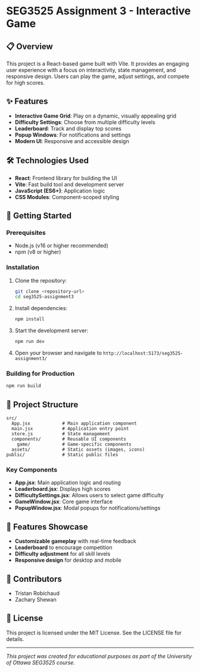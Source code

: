 # SEG3525 Assignment 3 - Interactive Game

## 📋 Overview

This project is a React-based game built with Vite. It provides an engaging user experience with a focus on interactivity, state management, and responsive design. Users can play the game, adjust settings, and compete for high scores.

## ✨ Features

- **Interactive Game Grid**: Play on a dynamic, visually appealing grid
- **Difficulty Settings**: Choose from multiple difficulty levels
- **Leaderboard**: Track and display top scores
- **Popup Windows**: For notifications and settings
- **Modern UI**: Responsive and accessible design

## 🛠️ Technologies Used

- **React**: Frontend library for building the UI
- **Vite**: Fast build tool and development server
- **JavaScript (ES6+)**: Application logic
- **CSS Modules**: Component-scoped styling

## 🚀 Getting Started

### Prerequisites
- Node.js (v16 or higher recommended)
- npm (v8 or higher)

### Installation

1. Clone the repository:
   ```bash
   git clone <repository-url>
   cd seg3525-assignment3
   ```
2. Install dependencies:
   ```bash
   npm install
   ```

3. Start the development server:
   ```bash
   npm run dev
   ```

4. Open your browser and navigate to `http://localhost:5173/seg3525-assignment3/`

### Building for Production

```bash
npm run build
```

## 📁 Project Structure

```
src/
  App.jsx            # Main application component
  main.jsx           # Application entry point
  store.js           # State management
  components/        # Reusable UI components
    game/            # Game-specific components
  assets/            # Static assets (images, icons)
public/              # Static public files
```

### Key Components

- **App.jsx**: Main application logic and routing
- **Leaderboard.jsx**: Displays high scores
- **DifficultySettings.jsx**: Allows users to select game difficulty
- **GameWindow.jsx**: Core game interface
- **PopupWindow.jsx**: Modal popups for notifications/settings

## 📱 Features Showcase

- **Customizable gameplay** with real-time feedback
- **Leaderboard** to encourage competition
- **Difficulty adjustment** for all skill levels
- **Responsive design** for desktop and mobile

## 👥 Contributors

- Tristan Robichaud
- Zachary Shewan

## 📄 License

This project is licensed under the MIT License. See the LICENSE file for details.

---
*This project was created for educational purposes as part of the University of Ottawa SEG3525 course.*

